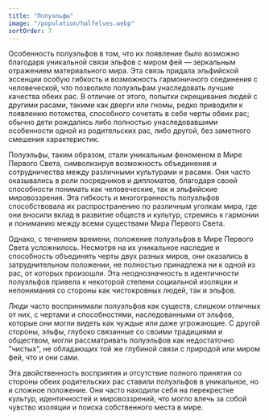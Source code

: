 ```yaml
---
title: "Полуэльфы"
image: "/population/halfelves.webp"
sortOrder: 7
---
```


Особенность полуэльфов в том, что их появление было возможно
благодаря уникальной связи эльфов с миром фей — зеркальным
отражением материального мира. Эта связь придала эльфийской
эссенции особую гибкость и возможность гармоничного соединения с
человеческой, что позволило полуэльфам унаследовать лучшие
качества обеих рас. В отличие от этого, попытки скрещивания людей с
другими расами, такими как дверги или гномы, редко приводили к
появлению потомства, способного сочетать в себе черты обеих рас;
обычно дети рождались либо полностью унаследовавшими
особенности одной из родительских рас, либо другой, без заметного
смешения характеристик.

Полуэльфы, таким образом, стали уникальным феноменом в Мире
Первого Света, символизируя возможность объединения и
сотрудничества между различными культурами и расами. Они часто
оказывались в роли посредников и дипломатов, благодаря своей
способности понимать как человеческие, так и эльфийские
мировоззрения. Эта гибкость и многогранность полуэльфов
способствовала их распространению по различным уголкам мира, где
они вносили вклад в развитие обществ и культур, стремясь к гармонии
и пониманию между всеми существами Мира Первого Света.

Однако, с течением времени, положение полуэльфов в Мире Первого
Света усложнилось. Несмотря на их уникальное наследие и
способность объединять черты двух разных миров, они оказались в
затруднительном положении, не полностью принадлежа ни к одной из
рас, от которых произошли. Эта неоднозначность в идентичности
полуэльфов привела к некоторой степени социальной изоляции и
непонимания со стороны как чистокровных людей, так и эльфов.

Люди часто воспринимали полуэльфов как существ, слишком отличных
от них, с чертами и способностями, наследованными от эльфов, которые
они могли видеть как чуждые или даже угрожающие. С другой стороны,
эльфы, глубоко связанные со своими традициями и обществом, могли
рассматривать полуэльфов как недостаточно "чистых", не обладающих
той же глубиной связи с природой или миром фей, что и они сами.

Эта двойственность восприятия и отсутствие полного принятия со
стороны обеих родительских рас ставили полуэльфов в уникальное, но
и сложное положение. Они часто находили себя на перекрестке
культур, идентичностей и мировоззрений, что могло влечь за собой
чувство изоляции и поиска собственного места в мире.
